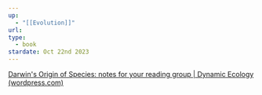 ```yaml
---
up:
  - "[[Evolution]]"
url: 
type:
  - book
stardate: Oct 22nd 2023
---
```



[Darwin's Origin of Species: notes for your reading group | Dynamic Ecology (wordpress.com)](https://dynamicecology.wordpress.com/2012/06/21/darwins-origin-of-species-notes-for-your-reading-group/)